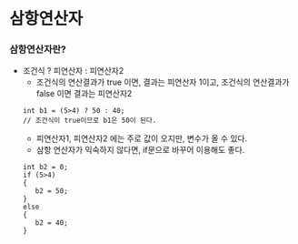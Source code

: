 # 삼항연산자
### 삼항연산자란?
 * 조건식 ? 피연산자 : 피연산자2
   - 조건식의 연산결과가 true 이면, 결과는 피연산자 1이고, 조건식의 연산결과가 false 이면 결과는 피연산자2
   ```
   int b1 = (5>4) ? 50 : 40; 
   // 조건식이 true이므로 b1은 50이 된다.
   ```
   - 피연산자1, 피연산자2 에는 주로 값이 오지만, 변수가 올 수 있다.
   - 삼항 연산자가 익숙하지 않다면, if문으로 바꾸어 이용해도 좋다.
   ```
   int b2 = 0;
   if (5>4)
   {
      b2 = 50;
   }
   else
   {
      b2 = 40;
   }
   ```
